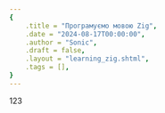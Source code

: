 ```yaml
---
{
    .title = "Програмуємо мовою Zig",
    .date = "2024-08-17T00:00:00",
    .author = "Sonic",
    .draft = false,
    .layout = "learning_zig.shtml",
    .tags = [],
}  
--- 
```

123